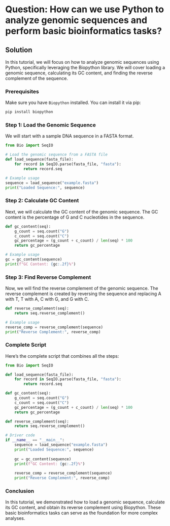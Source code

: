 # Question: How can we use Python to analyze genomic sequences and perform basic bioinformatics tasks?

## Solution

In this tutorial, we will focus on how to analyze genomic sequences using Python, specifically leveraging the Biopython library. We will cover loading a genomic sequence, calculating its GC content, and finding the reverse complement of the sequence.

### Prerequisites

Make sure you have `Biopython` installed. You can install it via pip:

```bash
pip install biopython
```

### Step 1: Load the Genomic Sequence

We will start with a sample DNA sequence in a FASTA format.

```python
from Bio import SeqIO

# Load the genomic sequence from a FASTA file
def load_sequence(fasta_file):
    for record in SeqIO.parse(fasta_file, "fasta"):
        return record.seq

# Example usage
sequence = load_sequence("example.fasta")
print("Loaded Sequence:", sequence)
```

### Step 2: Calculate GC Content

Next, we will calculate the GC content of the genomic sequence. The GC content is the percentage of G and C nucleotides in the sequence.

```python
def gc_content(seq):
    g_count = seq.count("G")
    c_count = seq.count("C")
    gc_percentage = (g_count + c_count) / len(seq) * 100
    return gc_percentage

# Example usage
gc = gc_content(sequence)
print(f"GC Content: {gc:.2f}%")
```

### Step 3: Find Reverse Complement

Now, we will find the reverse complement of the genomic sequence. The reverse complement is created by reversing the sequence and replacing A with T, T with A, C with G, and G with C.

```python
def reverse_complement(seq):
    return seq.reverse_complement()

# Example usage
reverse_comp = reverse_complement(sequence)
print("Reverse Complement:", reverse_comp)
```

### Complete Script

Here’s the complete script that combines all the steps:

```python
from Bio import SeqIO

def load_sequence(fasta_file):
    for record in SeqIO.parse(fasta_file, "fasta"):
        return record.seq

def gc_content(seq):
    g_count = seq.count("G")
    c_count = seq.count("C")
    gc_percentage = (g_count + c_count) / len(seq) * 100
    return gc_percentage

def reverse_complement(seq):
    return seq.reverse_complement()

# Driver code
if __name__ == "__main__":
    sequence = load_sequence("example.fasta")
    print("Loaded Sequence:", sequence)
    
    gc = gc_content(sequence)
    print(f"GC Content: {gc:.2f}%")
    
    reverse_comp = reverse_complement(sequence)
    print("Reverse Complement:", reverse_comp)
```

### Conclusion

In this tutorial, we demonstrated how to load a genomic sequence, calculate its GC content, and obtain its reverse complement using Biopython. These basic bioinformatics tasks can serve as the foundation for more complex analyses.